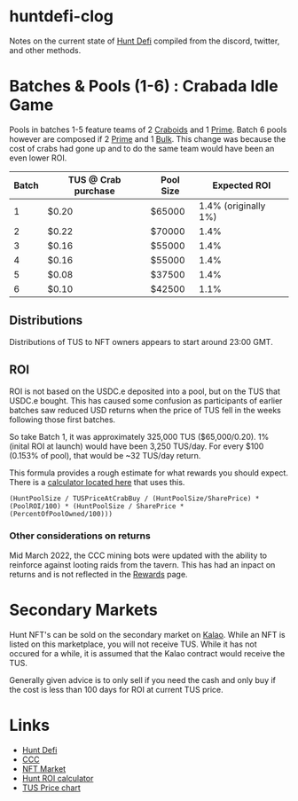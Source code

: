 # huntdefi-clog
Notes on the current state of [Hunt Defi](https://huntdefi.finance/) compiled from the discord, twitter, and other methods.

# Batches & Pools (1-6) : Crabada Idle Game

Pools in batches 1-5 feature teams of 2 [Craboids](https://docs.crabada.com/game-guide/crabadex/craboid) and 1 [Prime](https://docs.crabada.com/game-guide/crabadex/prime). Batch 6 pools however are composed if 2 [Prime](https://docs.crabada.com/game-guide/crabadex/prime) and 1 [Bulk](https://docs.crabada.com/game-guide/crabadex/bulk). This change was because the cost of crabs had gone up and to do the same team would have been an even lower ROI.

| Batch      | TUS @ Crab purchase | Pool Size | Expected ROI
| ----------- | ----------- | --- | --- |
| 1      |  $0.20       | $65000 | 1.4% (originally 1%) |
| 2      |  $0.22       | $70000 | 1.4% |
| 3      |  $0.16       | $55000 | 1.4% |
| 4      |  $0.16       | $55000 | 1.4% |
| 5      |  $0.08       | $37500 | 1.4% |
| 6      |  $0.10       | $42500 | 1.1% |

## Distributions

Distributions of TUS to NFT owners appears to start around 23:00 GMT.

## ROI

ROI is not based on the USDC.e deposited into a pool, but on the TUS that USDC.e bought. This has caused some confusion as participants of earlier batches saw reduced USD returns when the price of TUS fell in the weeks following those first batches.

So take Batch 1, it was approximately 325,000 TUS ($65,000/0.20). 1% (inital ROI at launch) would have been 3,250 TUS/day. For every $100 (0.153% of pool), that would be ~32 TUS/day return.

This formula provides a rough estimate for what rewards you should expect. There is a [calculator located here](https://ipfs.io/ipfs/QmZwxEjRdpTRDkUT32fCkFBzZvAgrhmarHptebFFBykXPQ) that uses this.
```
(HuntPoolSize / TUSPriceAtCrabBuy / (HuntPoolSize/SharePrice) * (PoolROI/100) * (HuntPoolSize / SharePrice * (PercentOfPoolOwned/100)))
```

### Other considerations on returns

Mid March 2022, the CCC mining bots were updated with the ability to reinforce against looting raids from the tavern. This has had an inpact on returns and is not reflected in the [Rewards](https://huntdefi.finance/rewards) page.

# Secondary Markets

Hunt NFT's can be sold on the secondary market on [Kalao](https://marketplace.kalao.io/collection/0x3b50d61ab8752a10df0ec588b7cd40efc4accf00). While an NFT is listed on this marketplace, you will not receive TUS. While it has not occured for a while, it is assumed that the Kalao contract would receive the TUS.

Generally given advice is to only sell if you need the cash and only buy if the cost is less than 100 days for ROI at current TUS price.

# Links

* [Hunt Defi](https://huntdefi.finance)
* [CCC](https://crosschaincapital.finance/)
* [NFT Market](https://marketplace.kalao.io/collection/0x3b50d61ab8752a10df0ec588b7cd40efc4accf00)
* [Hunt ROI calculator](https://ipfs.io/ipfs/QmZwxEjRdpTRDkUT32fCkFBzZvAgrhmarHptebFFBykXPQ)
* [TUS Price chart](https://dexscreener.com/avalanche/0x565d20bd591b00ead0c927e4b6d7dd8a33b0b319)
